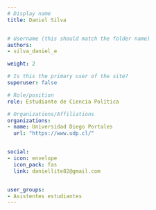 ```yaml
---
# Display name
title: Daniel Silva


# Username (this should match the folder name)
authors:
- silva_daniel_e

weight: 2 

# Is this the primary user of the site?
superuser: false

# Role/position
role: Estudiante de Ciencia Política

# Organizations/Affiliations
organizations:
- name: Universidad Diego Portales
  url: "https://www.udp.cl/"


social:
- icon: envelope
  icon_pack: fas
  link: daniellite82@gmail.com


user_groups:
- Asistentes estudiantes 
---
```



